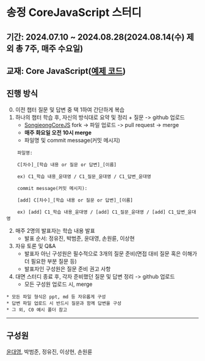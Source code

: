 # 송정 CoreJavaScript 스터디

## 기간: 2024.07.10 ~ 2024.08.28(2024.08.14(수) 제외 총 7주, 매주 수요일)

## 교재: Core JavaScript([예제 코드](https://github.com/wikibook/corejs))

## 진행 방식

0. 이전 챕터 질문 및 답변 중 택 1하여 간단하게 복습  
1. 하나의 챕터 학습 후, 자신의 방식대로 요약 및 정리 + 질문 -> github 업로드
    * [SongjeongCoreJS](https://github.com/SometimesThinks/SongjeongCoreJS) fork -> 파일 업로드 -> pull request -> merge
    * **매주 화요일 오전 10시 merge**
    * 파일명 및 commit message(커밋 메시지)
```
    파일명:  

    C[차수]_[학습 내용 or 질문 or 답변]_[이름]  

    ex) C1_학습 내용_윤대영 / C1_질문_윤대영 / C1_답변_윤대영
```
```
    commit message(커밋 메시지):  

    [add] C[차수]_[학습 내용 or 질문 or 답변]_[이름]  

    ex) [add] C1_학습 내용_윤대영 / [add] C1_질문_윤대영 / [add] C1_답변_윤대영
```
2. 매주 2명의 발표자는 학습 내용 발표
    * 발표 순서: 정유진, 박범준, 윤대영, 손원륜, 이상현  
3. 자유 토론 및 Q&A
    * 발표자 아닌 구성원은 필수적으로 3개의 질문 준비(면접 대비 질문 혹은 이해가 더 필요한 부분 질문 등)
    * 발표자인 구성원은 질문 준비 권고 사항
4. 대면 스터디 종료 후, 각자 준비했던 질문 및 답변 정리 -> github 업로드
    * 모든 구성원 업로드 시, merge

```
* 모든 파일 형식은 ppt, md 등 자유롭게 구성
* 답변 파일 업로드 시 반드시 질문과 함께 답변을 구성
* 그 외, C0 예시 폴더 참고
```

---

## 구성원

[윤대영](https://github.com/SometimesThinks), 박범준, 정유진, 이상현, 손원륜
